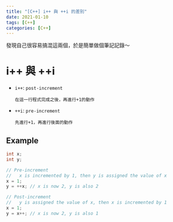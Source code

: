 ```yaml
---
title: "[C++] i++ 與 ++i 的差別"
date: 2021-01-10
tags: [C++]
categories: [C++]
---
```


發現自己很容易搞混這兩個，於是簡單做個筆記記錄～

# i++ 與 ++i

- `i++`: `post-increment`

    ```
    在這一行程式完成之後，再進行+1的動作
    ```

- `++i`: `pre-increment`

    ```
    先進行+1，再進行後面的動作
    ```

## Example

```C
int x;
int y;

// Pre-increment
//   x is incremented by 1, then y is assigned the value of x
x = 1;
y = ++x; // x is now 2, y is also 2

// Post-increment
//   y is assigned the value of x, then x is incremented by 1
x = 1;
y = x++; // x is now 2, y is also 1

```
